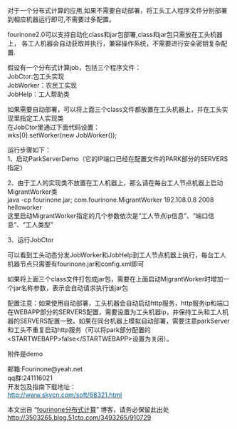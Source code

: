 <p>对于一个分布式计算的应用,如果不需要自动部署，将工头工人程序文件分别部署到相应机器运行即可,不需要过多配置。</p> 
<p>fourinone2.0可以支持自动化class和jar包部署,class和jar包只需放在工头机器上， 各工人机器会自动获取并执行，兼容操作系统，不需要进行安全密钥复杂配置.</p> 
<p>假设有一个分布式计算job，包括三个程序文件：<br> JobCtor:包工头实现<br> JobWorker：农民工实现<br> JobHelp：工人帮助类</p> 
<p>如果需要自动部署，可以将上面三个class文件都放置在工头机器上，并在工头实现里指定工人实现类<br> 在JobCtor里通过下面代码设置：<br> wks[0].setWorker(new JobWorker());</p> 
<p>运行步骤如下：<br> 1、启动ParkServerDemo（它的IP端口已经在配置文件的PARK部分的SERVERS指定）</p> 
<p>2、由于工人的实现类不放置在工人机器上，那么请在每台工人节点机器上启动MigrantWorker类<br> java -cp fourinone.jar; com.fourinone.MigrantWorker 192.108.0.8 2008 helloworker<br> 这里启动MigrantWorker指定的几个参数依次是“工人节点ip信息”、“端口信息”、“工人类型”</p> 
<p>3、运行JobCtor</p> 
<p>可以看到工头动态分发JobWorker和JobHelp到工人节点机器上执行，每台工人机器节点只需要有fourinone.jar和config.xml即可</p> 
<p>如果将上面三个class文件打包成jar包，需要在上面启动MigrantWorker时增加一个jar名称参数，表示会自动请求执行该jar包</p> 
<p>配置注意：如果使用自动部署，工头机器会自动启动http服务，http服务ip和端口在WEBAPP部分的SERVERS配置，需要设置为工头机器ip，并保持工头和工人机器的SERVERS配置一致。如果在同台机器上模拟自动部署，需要注意parkServer和工头不重复启动http服务（可以将park部分配置的&lt;STARTWEBAPP&gt;false&lt;/STARTWEBAPP&gt;设置为关闭）。</p> 
<p>附件是demo</p> 
<p>邮箱:Fourinone@yeah.net<br> qq群:241116021<br> 开发包及指南下载地址：<br> <a href="http://www.skycn.com/soft/68321.html" rel="nofollow"><font color="#015f91">http://www.skycn.com/soft/68321.html</font></a></p>
<p>本文出自 “<a href="http://3503265.blog.51cto.com">fourinone分布式计算</a>” 博客，请务必保留此出处<a href="http://3503265.blog.51cto.com/3493265/910729">http://3503265.blog.51cto.com/3493265/910729</a></p>
